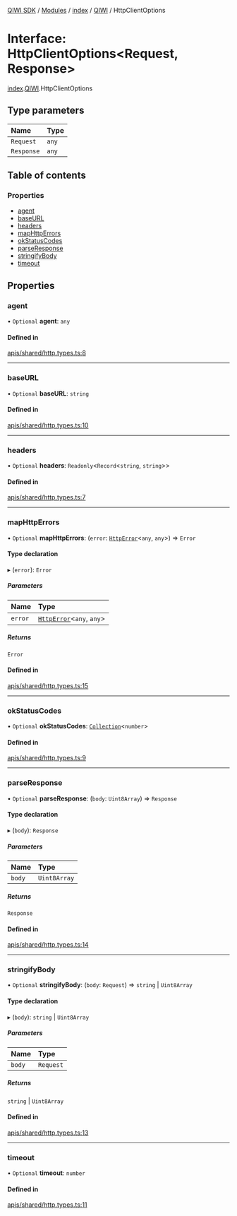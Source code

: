 [QIWI SDK](../README.md) / [Modules](../modules.md) / [index](../modules/index.md) / [QIWI](../modules/index.QIWI.md) / HttpClientOptions

# Interface: HttpClientOptions<Request, Response\>

[index](../modules/index.md).[QIWI](../modules/index.QIWI.md).HttpClientOptions

## Type parameters

| Name | Type |
| :------ | :------ |
| `Request` | `any` |
| `Response` | `any` |

## Table of contents

### Properties

- [agent](index.QIWI.HttpClientOptions.md#agent)
- [baseURL](index.QIWI.HttpClientOptions.md#baseurl)
- [headers](index.QIWI.HttpClientOptions.md#headers)
- [mapHttpErrors](index.QIWI.HttpClientOptions.md#maphttperrors)
- [okStatusCodes](index.QIWI.HttpClientOptions.md#okstatuscodes)
- [parseResponse](index.QIWI.HttpClientOptions.md#parseresponse)
- [stringifyBody](index.QIWI.HttpClientOptions.md#stringifybody)
- [timeout](index.QIWI.HttpClientOptions.md#timeout)

## Properties

### agent

• `Optional` **agent**: `any`

#### Defined in

[apis/shared/http.types.ts:8](https://github.com/AlexXanderGrib/node-qiwi-sdk/blob/bc0e99e/src/apis/shared/http.types.ts#L8)

___

### baseURL

• `Optional` **baseURL**: `string`

#### Defined in

[apis/shared/http.types.ts:10](https://github.com/AlexXanderGrib/node-qiwi-sdk/blob/bc0e99e/src/apis/shared/http.types.ts#L10)

___

### headers

• `Optional` **headers**: `Readonly`<`Record`<`string`, `string`\>\>

#### Defined in

[apis/shared/http.types.ts:7](https://github.com/AlexXanderGrib/node-qiwi-sdk/blob/bc0e99e/src/apis/shared/http.types.ts#L7)

___

### mapHttpErrors

• `Optional` **mapHttpErrors**: (`error`: [`HttpError`](../classes/index.QIWI.HttpError.md)<`any`, `any`\>) => `Error`

#### Type declaration

▸ (`error`): `Error`

##### Parameters

| Name | Type |
| :------ | :------ |
| `error` | [`HttpError`](../classes/index.QIWI.HttpError.md)<`any`, `any`\> |

##### Returns

`Error`

#### Defined in

[apis/shared/http.types.ts:15](https://github.com/AlexXanderGrib/node-qiwi-sdk/blob/bc0e99e/src/apis/shared/http.types.ts#L15)

___

### okStatusCodes

• `Optional` **okStatusCodes**: [`Collection`](../modules/index.QIWI.md#collection)<`number`\>

#### Defined in

[apis/shared/http.types.ts:9](https://github.com/AlexXanderGrib/node-qiwi-sdk/blob/bc0e99e/src/apis/shared/http.types.ts#L9)

___

### parseResponse

• `Optional` **parseResponse**: (`body`: `Uint8Array`) => `Response`

#### Type declaration

▸ (`body`): `Response`

##### Parameters

| Name | Type |
| :------ | :------ |
| `body` | `Uint8Array` |

##### Returns

`Response`

#### Defined in

[apis/shared/http.types.ts:14](https://github.com/AlexXanderGrib/node-qiwi-sdk/blob/bc0e99e/src/apis/shared/http.types.ts#L14)

___

### stringifyBody

• `Optional` **stringifyBody**: (`body`: `Request`) => `string` \| `Uint8Array`

#### Type declaration

▸ (`body`): `string` \| `Uint8Array`

##### Parameters

| Name | Type |
| :------ | :------ |
| `body` | `Request` |

##### Returns

`string` \| `Uint8Array`

#### Defined in

[apis/shared/http.types.ts:13](https://github.com/AlexXanderGrib/node-qiwi-sdk/blob/bc0e99e/src/apis/shared/http.types.ts#L13)

___

### timeout

• `Optional` **timeout**: `number`

#### Defined in

[apis/shared/http.types.ts:11](https://github.com/AlexXanderGrib/node-qiwi-sdk/blob/bc0e99e/src/apis/shared/http.types.ts#L11)
